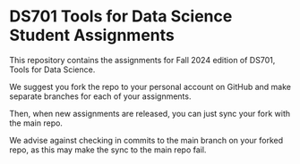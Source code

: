 # DS701 Tools for Data Science Student Assignments

This repository contains the assignments for Fall 2024 edition of DS701, Tools for Data Science.

We suggest you fork the repo to your personal account on GitHub and make separate branches for each of your assignments.

Then, when new assignments are released, you can just sync your fork with the main repo.

We advise against checking in commits to the main branch on your forked repo, as this may make the sync to the main repo fail.
